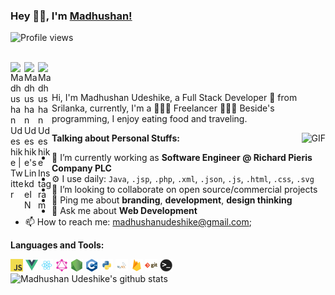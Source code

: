 
<!--
**Madhushanudeshike/MadhushanUdeshike** is a ✨ _special_ ✨ repository because its `README.md` (this file) appears on your GitHub profile.

Here are some ideas to get you started:

- 🔭 I’m currently working on ...
- 🌱 I’m currently learning ...
- 👯 I’m looking to collaborate on ...
- 🤔 I’m looking for help with ...
- 💬 Ask me about ...
- 📫 How to reach me: ...
- 😄 Pronouns: ...
- ⚡ Fun fact: ...
-->

### Hey 👋🏽, I'm [Madhushan!](https://madhushanudeshike.github.io?utm_source=github) 
![Profile views](https://gpvc.arturio.dev/madhushanudeshike)

<br/>


<a href="https://twitter.com/madhushanul">
  <img align="left" alt="Madhushan Udeshike | Twitter" width="22px" src="https://cdn.jsdelivr.net/npm/simple-icons@v3/icons/twitter.svg" />
</a>
<a href="https://www.linkedin.com/in/madhushanul/">
  <img align="left" alt="Madhushan Udeshike's LinkdeIN" width="22px" src="https://cdn.jsdelivr.net/npm/simple-icons@v3/icons/linkedin.svg" />
</a>
<a href="https://www.instagram.com/madhushan_udeshika/">
  <img align="left" alt="Madhushan Udeshike Instagram" width="22px" src="https://cdn.jsdelivr.net/npm/simple-icons@v3/icons/instagram.svg" />
</a>



<br />
<br/>

Hi, I'm Madhushan Udeshike, a Full Stack Developer 🚀 from Srilanka, currently, I'm a 🙍🏽‍♂️ Freelancer 👨🏽‍💻  Beside's programming, I enjoy eating food and traveling.

  <img align="right" alt="GIF" src="https://akasa.lk/assets/images/blog/github.gif" />
  
**Talking about Personal Stuffs:**

- 🔭 I’m currently working as **Software Engineer @ Richard Pieris Company PLC**
- ⚙️ I use daily: `Java`, `.jsp`, `.php`, `.xml`, `.json`,  `.js`, `.html`, `.css`, `.svg`
- 👯 I’m looking to collaborate on open source/commercial projects
- 💅 Ping me about **branding**, **development**, **design thinking**
- 💬 Ask me about **Web Development**
- 📫 How to reach me: madhushanudeshike@gmail.com;


**Languages and Tools:**  

<code><img height="20" src="https://raw.githubusercontent.com/github/explore/80688e429a7d4ef2fca1e82350fe8e3517d3494d/topics/javascript/javascript.png"></code>
<code><img height="20" src="https://raw.githubusercontent.com/github/explore/80688e429a7d4ef2fca1e82350fe8e3517d3494d/topics/vue/vue.png"></code>
<code><img height="20" src="https://raw.githubusercontent.com/github/explore/80688e429a7d4ef2fca1e82350fe8e3517d3494d/topics/react/react.png"></code>
<code><img height="20" src="https://raw.githubusercontent.com/github/explore/5c058a388828bb5fde0bcafd4bc867b5bb3f26f3/topics/graphql/graphql.png"></code>
<code><img height="20" src="https://raw.githubusercontent.com/github/explore/80688e429a7d4ef2fca1e82350fe8e3517d3494d/topics/nodejs/nodejs.png"></code>
<code><img height="20" src="https://raw.githubusercontent.com/github/explore/80688e429a7d4ef2fca1e82350fe8e3517d3494d/topics/cpp/cpp.png"></code>
<code><img height="20" src="https://raw.githubusercontent.com/github/explore/80688e429a7d4ef2fca1e82350fe8e3517d3494d/topics/python/python.png"></code>
<code><img height="20" src="https://raw.githubusercontent.com/github/explore/80688e429a7d4ef2fca1e82350fe8e3517d3494d/topics/mysql/mysql.png"></code>
<code><img height="20" src="https://raw.githubusercontent.com/github/explore/80688e429a7d4ef2fca1e82350fe8e3517d3494d/topics/firebase/firebase.png"></code>
<code><img height="20" src="https://raw.githubusercontent.com/github/explore/80688e429a7d4ef2fca1e82350fe8e3517d3494d/topics/git/git.png"></code>
<code><img height="20" src="https://raw.githubusercontent.com/github/explore/80688e429a7d4ef2fca1e82350fe8e3517d3494d/topics/terminal/terminal.png"></code>
![Madhushan Udeshike's github stats](https://github-readme-stats.vercel.app/api?username=madhushanudeshike&show_icons=true&hide_border=true)
